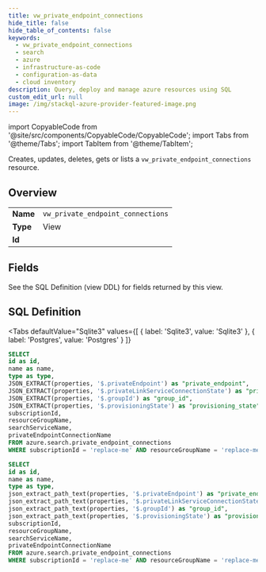 ```yaml
--- 
title: vw_private_endpoint_connections
hide_title: false
hide_table_of_contents: false
keywords:
  - vw_private_endpoint_connections
  - search
  - azure
  - infrastructure-as-code
  - configuration-as-data
  - cloud inventory
description: Query, deploy and manage azure resources using SQL
custom_edit_url: null
image: /img/stackql-azure-provider-featured-image.png
---
```


import CopyableCode from '@site/src/components/CopyableCode/CopyableCode';
import Tabs from '@theme/Tabs';
import TabItem from '@theme/TabItem';

Creates, updates, deletes, gets or lists a <code>vw_private_endpoint_connections</code> resource.

## Overview
<table><tbody>
<tr><td><b>Name</b></td><td><code>vw_private_endpoint_connections</code></td></tr>
<tr><td><b>Type</b></td><td>View</td></tr>
<tr><td><b>Id</b></td><td><CopyableCode code="azure.search.vw_private_endpoint_connections" /></td></tr>
</tbody></table>

## Fields

See the SQL Definition (view DDL) for fields returned by this view.

## SQL Definition

<Tabs
defaultValue="Sqlite3"
values={[
{ label: 'Sqlite3', value: 'Sqlite3' },
{ label: 'Postgres', value: 'Postgres' }
]}
>
<TabItem value="Sqlite3">

```sql
SELECT
id as id,
name as name,
type as type,
JSON_EXTRACT(properties, '$.privateEndpoint') as "private_endpoint",
JSON_EXTRACT(properties, '$.privateLinkServiceConnectionState') as "private_link_service_connection_state",
JSON_EXTRACT(properties, '$.groupId') as "group_id",
JSON_EXTRACT(properties, '$.provisioningState') as "provisioning_state",
subscriptionId,
resourceGroupName,
searchServiceName,
privateEndpointConnectionName
FROM azure.search.private_endpoint_connections
WHERE subscriptionId = 'replace-me' AND resourceGroupName = 'replace-me' AND searchServiceName = 'replace-me';
```

</TabItem>
<TabItem value="Postgres">

```sql
SELECT
id as id,
name as name,
type as type,
json_extract_path_text(properties, '$.privateEndpoint') as "private_endpoint",
json_extract_path_text(properties, '$.privateLinkServiceConnectionState') as "private_link_service_connection_state",
json_extract_path_text(properties, '$.groupId') as "group_id",
json_extract_path_text(properties, '$.provisioningState') as "provisioning_state",
subscriptionId,
resourceGroupName,
searchServiceName,
privateEndpointConnectionName
FROM azure.search.private_endpoint_connections
WHERE subscriptionId = 'replace-me' AND resourceGroupName = 'replace-me' AND searchServiceName = 'replace-me';
```

</TabItem>
</Tabs>
